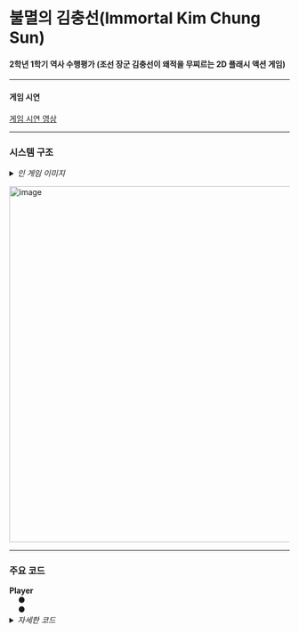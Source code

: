# 불멸의 김충선(Immortal Kim Chung Sun)

<h4>2학년 1학기 역사 수행평가 (조선 장군 김충선이 왜적을 무찌르는 2D 플래시 액션 게임)</h4>

<hr class='hr-solid'/>

<h4>게임 시연</h4>

<A href=""> 게임 시연 영상 </A><br><p>

<hr class='hr-solid'/>

<h3>시스템 구조</h3>

<details>
<summary><i>인 게임 이미지</i></summary>
<br>
 - 타이틀<br>
  <img width="640" alt="image" src="https://user-images.githubusercontent.com/80941288/230759368-07246235-f115-4f7d-93c6-b6b5bccf9397.png"><br>
  <br>
 - 플레이<br>
  <img width="640" alt="image" src="https://user-images.githubusercontent.com/80941288/230759394-b92adaa6-1b34-4063-a3f5-3d218546f081.png"><br>
  <img width="640" alt="image" src="https://user-images.githubusercontent.com/80941288/230759420-7735cc43-685b-4ea0-af3f-a1eea5f05b9a.png"><br>
  <img width="640" alt="image" src="https://user-images.githubusercontent.com/80941288/230759522-a6f811c8-4585-45f7-bef0-cb19c3d7441c.png"><br>
  <br>
 - 끝<br>
  <img width="640" alt="image" src="https://user-images.githubusercontent.com/80941288/230759537-d521dcab-3550-4abf-909a-8a65e0b7304c.png"><br>
  <br>
</details>

<img width="640" alt="image" src="https://user-images.githubusercontent.com/80941288/230767508-894b1542-da17-4542-94c1-bb2c5101f853.png"><br>

<hr class='hr-solid'/>

<h3>주요 코드</h3>
<b>Player</b><br>
&nbsp;&nbsp;&nbsp;&nbsp;● <br>
&nbsp;&nbsp;&nbsp;&nbsp;● <br>
<details>
    <summary><i>자세한 코드</i></summary>
    
  ```C#
  
  ```
</details>
